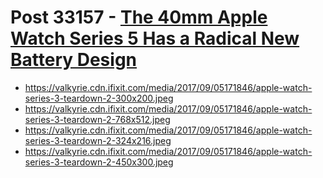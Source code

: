 # Post 33157 - [The 40mm Apple Watch Series 5 Has a Radical New Battery Design](https://www.ifixit.com/News/33157/40mm-apple-watch-series-5-new-battery-design)

- https://valkyrie.cdn.ifixit.com/media/2017/09/05171846/apple-watch-series-3-teardown-2-300x200.jpeg
- https://valkyrie.cdn.ifixit.com/media/2017/09/05171846/apple-watch-series-3-teardown-2-768x512.jpeg
- https://valkyrie.cdn.ifixit.com/media/2017/09/05171846/apple-watch-series-3-teardown-2-324x216.jpeg
- https://valkyrie.cdn.ifixit.com/media/2017/09/05171846/apple-watch-series-3-teardown-2-450x300.jpeg
